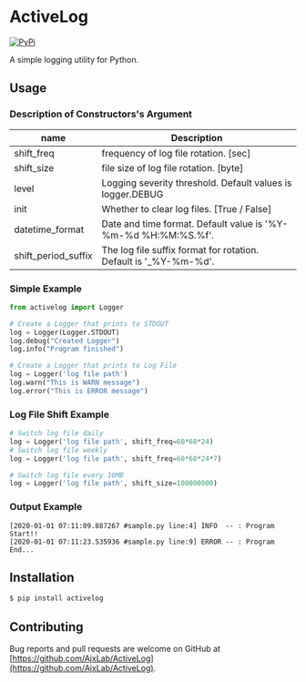 ActiveLog
=========

[![PyPi](https://badge.fury.io/py/activelog.svg)](https://pypi.python.org/pypi/activelog/)

A simple logging utility for Python.


## Usage
### Description of Constructors's Argument
name                |Description
--------------------|-----------------------------------------------------------------
shift_freq          | frequency of log file rotation. [sec]
shift_size          | file size of log file rotation. [byte]
level               | Logging severity threshold. Default values is logger.DEBUG
init                | Whether to clear log files. [True / False]
datetime_format     | Date and time format. Default value is '%Y-%m-%d %H:%M:%S.%f'.
shift_period_suffix | The log file suffix format for rotation. Default is '_%Y-%m-%d'.

### Simple Example
```python
from activelog import Logger

# Create a Logger that prints to STDOUT
log = Logger(Logger.STDOUT)
log.debug("Created Logger")
log.info("Program finished")

# Create a Logger that prints to Log File
log = Logger('log file path')
log.warn("This is WARN message")
log.error("This is ERROR message")
```

### Log File Shift Example
```python
# Switch log file daily
log = Logger('log file path', shift_freq=60*60*24)
# Switch log file weekly
log = Logger('log file path', shift_freq=60*60*24*7)

# Switch log file every 10MB
log = Logger('log file path', shift_size=100000000)
```

### Output Example
```
[2020-01-01 07:11:09.887267 #sample.py line:4] INFO  -- : Program Start!!
[2020-01-01 07:11:23.535936 #sample.py line:9] ERROR -- : Program End...
```


## Installation
```sh
$ pip install activelog
```


## Contributing
Bug reports and pull requests are welcome on GitHub at [https://github.com/AjxLab/ActiveLog](https://github.com/AjxLab/ActiveLog).
